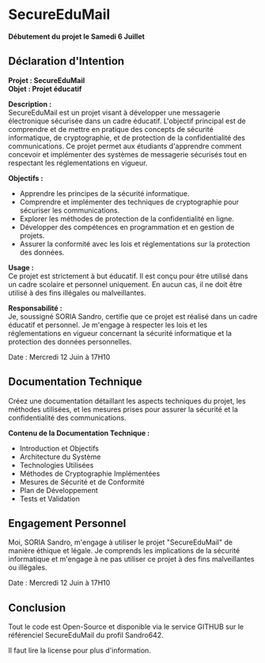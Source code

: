 # SecureEduMail

**Débutement du projet le Samedi 6 Juillet**

## Déclaration d'Intention

**Projet : SecureEduMail**  
**Objet : Projet éducatif**

**Description :**  
SecureEduMail est un projet visant à développer une messagerie électronique sécurisée dans un cadre éducatif. L'objectif principal est de comprendre et de mettre en pratique des concepts de sécurité informatique, de cryptographie, et de protection de la confidentialité des communications. Ce projet permet aux étudiants d'apprendre comment concevoir et implémenter des systèmes de messagerie sécurisés tout en respectant les réglementations en vigueur.

**Objectifs :**
- Apprendre les principes de la sécurité informatique.
- Comprendre et implémenter des techniques de cryptographie pour sécuriser les communications.
- Explorer les méthodes de protection de la confidentialité en ligne.
- Développer des compétences en programmation et en gestion de projets.
- Assurer la conformité avec les lois et réglementations sur la protection des données.

**Usage :**  
Ce projet est strictement à but éducatif. Il est conçu pour être utilisé dans un cadre scolaire et personnel uniquement. En aucun cas, il ne doit être utilisé à des fins illégales ou malveillantes.

**Responsabilité :**  
Je, soussigné SORIA Sandro, certifie que ce projet est réalisé dans un cadre éducatif et personnel. Je m'engage à respecter les lois et les réglementations en vigueur concernant la sécurité informatique et la protection des données personnelles.

Date : Mercredi 12 Juin à 17H10

## Documentation Technique

Créez une documentation détaillant les aspects techniques du projet, les méthodes utilisées, et les mesures prises pour assurer la sécurité et la confidentialité des communications.

**Contenu de la Documentation Technique :**
- Introduction et Objectifs
- Architecture du Système
- Technologies Utilisées
- Méthodes de Cryptographie Implémentées
- Mesures de Sécurité et de Conformité
- Plan de Développement
- Tests et Validation

## Engagement Personnel

Moi, SORIA Sandro, m'engage à utiliser le projet "SecureEduMail" de manière éthique et légale. Je comprends les implications de la sécurité informatique et m'engage à ne pas utiliser ce projet à des fins malveillantes ou illégales.

Date : Mercredi 12 Juin à 17H10

## Conclusion

Tout le code est Open-Source et disponible via le service GITHUB sur le référenciel SecureEduMail du profil Sandro642.

Il faut lire la license pour plus d'information.

